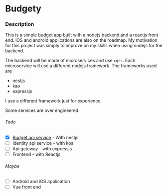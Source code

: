 # Budgety

### Description

This is a simple budget app built with a nodejs backend and a reactjs front end. iOS and android applications are also on the roadmap.
My motivation for this project was simply to improve on my skills when using nodejs for the backend.

The backend will be made of microservices and use `cqrs`.
Each microservice will use a different nodejs framework. The frameworks used are

- nestjs
- kao
- expressjs

I use a different framework just for experience

Some services are over engineered.

###### Todo

- [x] [Budget api service](https://github.com/meddyrainzo/Budgety.Services.Budget) - With nestjs
- [ ] Identity api service - with koa
- [ ] Api gateway - with expressjs
- [ ] Frontend - with Reactjs

###### Maybe

- [ ] Android and iOS application
- [ ] Vue front end
